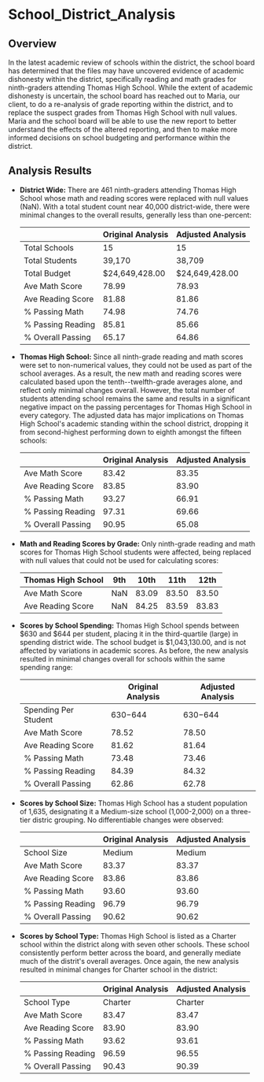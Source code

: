 # School_District_Analysis
## Overview
In the latest academic review of schools within the district, the school board has determined that the files may have uncovered evidence of academic dishonesty within the district, specifically reading and math grades for ninth-graders attending Thomas High School.  While the extent of academic dishonesty is uncertain, the school board has reached out to Maria, our client, to do a re-analysis of grade reporting within the district, and to replace the suspect grades from Thomas High School with null values.  Maria and the school board will be able to use the new report to better understand the effects of the altered reporting, and then to make more informed decisions on school budgeting and performance within the district.

## Analysis Results
* **District Wide:** There are 461 ninth-graders attending Thomas High School whose math and reading scores were replaced with null values (NaN).  With a total student count near 40,000 district-wide, there were minimal changes to the overall results, generally less than one-percent:

  |  | Original Analysis | Adjusted Analysis |
  | --- | --- | --- |
  | Total Schools | 15 | 15 |
  | Total Students | 39,170 | 38,709 |
  | Total Budget | $24,649,428.00 | $24,649,428.00 |
  | Ave Math Score | 78.99 | 78.93 |
  | Ave Reading Score | 81.88 | 81.86 |
  | % Passing Math | 74.98 | 74.76 |
  | % Passing Reading | 85.81 | 85.66 |
  | % Overall Passing | 65.17 | 64.86 |
* **Thomas High School:** Since all ninth-grade reading and math scores were set to non-numerical values, they could not be used as part of the school averages.  As a result, the new math and reading scores were calculated based upon the tenth--twelfth-grade averages alone,  and reflect only minimal changes overall.  However, the total number of students attending school remains the same and results in a significant negative impact on the passing percentages for Thomas High School in every category.  The adjusted data has major implications on Thomas High School's academic standing within the school district, dropping it from second-highest performing down to eighth amongst the fifteen schools:

  |  | Original Analysis | Adjusted Analysis |
  | --- | --- | --- |
  | Ave Math Score | 83.42 | 83.35 |
  | Ave Reading Score | 83.85 | 83.90 |
  | % Passing Math | 93.27 | 66.91 |
  | % Passing Reading | 97.31 | 69.66 |
  | % Overall Passing | 90.95 | 65.08 |
 * **Math and Reading Scores by Grade:** Only ninth-grade reading and math scores for Thomas High School students were affected, being replaced with null values that could not be used for calculating scores:
 
    | Thomas High School | 9th | 10th | 11th | 12th |
    | --- | --- | --- | --- | --- |
    | Ave Math Score | NaN | 83.09 | 83.50 | 83.50 |
    | Ave Reading Score | NaN | 84.25 | 83.59 | 83.83 |
 * **Scores by School Spending:** Thomas High School spends between $630 and $644 per student, placing it in the third-quartile (large) in spending district wide.  The school budget is $1,043,130.00, and is not affected by variations in academic scores.  As before, the new analysis resulted in minimal changes overall for schools within the same spending range:

    |  | Original Analysis | Adjusted Analysis |
    | --- | --- | --- |
    | Spending Per Student | $630-$644 | $630-$644 |
    | Ave Math Score | 78.52 | 78.50 |
    | Ave Reading Score | 81.62 | 81.64 |
    | % Passing Math | 73.48 | 73.46 |
    | % Passing Reading | 84.39 | 84.32 |
    | % Overall Passing | 62.86 | 62.78 |
  * **Scores by School Size:** Thomas High School has a student population of 1,635, designating it a Medium-size school (1,000-2,000) on a three-tier distric grouping.  No differentiable changes were observed:
    
    |  | Original Analysis | Adjusted Analysis |
    | --- | --- | --- |
    | School Size | Medium | Medium |
    | Ave Math Score | 83.37 | 83.37 |
    | Ave Reading Score | 83.86 | 83.86 |
    | % Passing Math | 93.60 | 93.60 |
    | % Passing Reading | 96.79 | 96.79 |
    | % Overall Passing | 90.62 | 90.62 |
    
* **Scores by School Type:** Thomas High School is listed as a Charter school within the district along with seven other schools.  These school consistently perform better across the board, and generally mediate much of the distrit's overall averages.  Once again, the new analysis resulted in minimal changes for Charter school in the district:

    |  | Original Analysis | Adjusted Analysis |
    | --- | --- | --- |
    | School Type | Charter | Charter |
    | Ave Math Score | 83.47 | 83.47 |
    | Ave Reading Score | 83.90 | 83.90 |
    | % Passing Math | 93.62 | 93.61 |
    | % Passing Reading | 96.59 | 96.55 |
    | % Overall Passing | 90.43 | 90.39 |

 
